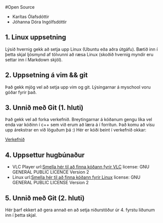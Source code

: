 #Open Source

* Karítas Ólafsdóttir
* Jóhanna Dóra Ingólfsdóttir


## 1. Linux uppsetning

Lýsið hvernig gekk að setja upp Linux (Ubuntu eða aðra útgáfu). Bætið inn í þetta skjal ljósmynd af tölvunni að ræsa Linux (skoðið hvernig myndir eru settar inn í Markdown skjöl).

## 2. Uppsetning á vim && git

Það gekk mjög vel að setja upp vim og git. Lýsingarnar á myschool voru góðar fyrir það.

## 3. Unnið með Git (1. hluti)

Það gekk vel að forka verkefnið.  Breytingarnar á kóðanum gengu líka vel enda var kóðinn í c++ sem við erum að læra á í forritun.  Það komu að vísu upp árekstrar en við löguðum þá :)
Hér er kóði beint í verkefnið okkar:

[Verkefnið](https://github.com/johannai13/INTOPrufa/blob/master/NIM.cpp)

## 4. Uppsettur hugbúnaður

* VLC Player  url:[Smella hér til að finna kóðann fyrir VLC](http://www.videolan.org/vlc/download-sources.html)  license: GNU GENERAL PUBLIC LICENCE Version 2
* Linux   url:[Smella hér til að finna kóðann fyrir Linux](http://www.kernel.com)     license: GNU GENERAL PUBLIC LICENSE Version 2 


## 5. Unnið með Git (2. hluti)

Hér þarf ekkert að gera annað en að setja niðurstöður úr 4. fyrstu liðunum inn í þetta skjal.
